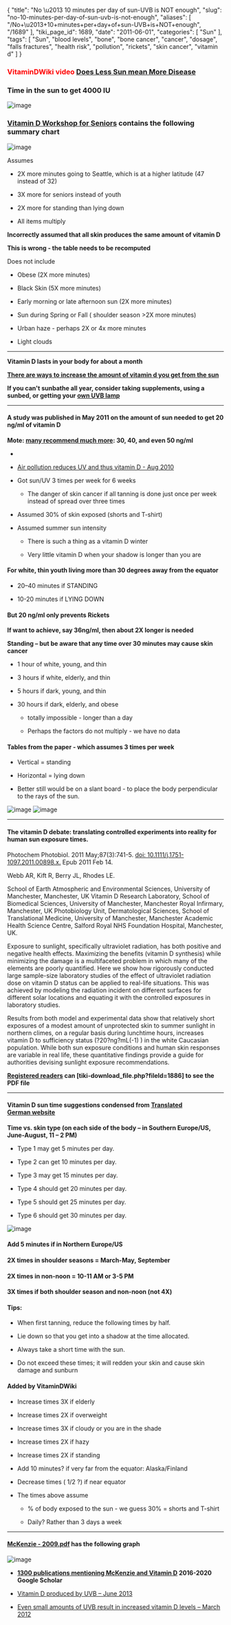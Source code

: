 {
    "title": "No \u2013 10 minutes per day of sun-UVB is NOT enough",
    "slug": "no-10-minutes-per-day-of-sun-uvb-is-not-enough",
    "aliases": [
        "/No+\u2013+10+minutes+per+day+of+sun-UVB+is+NOT+enough",
        "/1689"
    ],
    "tiki_page_id": 1689,
    "date": "2011-06-01",
    "categories": [
        "Sun"
    ],
    "tags": [
        "Sun",
        "blood levels",
        "bone",
        "bone cancer",
        "cancer",
        "dosage",
        "falls fractures",
        "health risk",
        "pollution",
        "rickets",
        "skin cancer",
        "vitamin d"
    ]
}


### <span style="color:#F00;">VitaminDWiki video</span> [Does Less Sun mean More Disease](/posts/does-less-sun-mean-more-disease)

### Time in the sun to get 4000 IU

<img src="/attachments/d3.mock.jpg" alt="image">

### [Vitamin D Workshop for Seniors](/tags/vitamin-d-workshop-for-seniors.html) contains the following summary chart

<img src="/attachments/d3.mock.jpg" alt="image">

Assumes

* 2X more minutes going to Seattle, which is at a higher latitude (47 instead of 32)

* 3X more for seniors instead of youth

* 2X more for standing than lying down

* All items multiply

 **Incorrectly assumed that all skin produces the same amount of vitamin D** 

 **This is wrong - the table needs to be recomputed** 

Does not include

* Obese (2X more minutes)

* Black Skin (5X more minutes)

* Early morning or late afternoon sun (2X more minutes)

* Sun during Spring or Fall ( shoulder season >2X more minutes)

* Urban haze - perhaps 2X or 4x more minutes

* Light clouds

---

 **Vitamin D lasts in your body for about a month** 

 **[There are ways to increase the amount of vitamin d you get from the sun](/tags/there-are-ways-to-increase-the-amount-of-vitamin-d-you-get-from-the-sun.html)** 

 **If you can't sunbathe all year, consider taking supplements, using a sunbed, or getting your [own UVB lamp](/tags/own-uvb-lamp.html)** 

---

#### A study was published in May 2011 on the amount of sun needed to get 20 ng/ml of vitamin D

 **Mote: [many recommend much more](/tags/many-recommend-much-more.html): 30, 40, and even 50 ng/ml** 

*

   * [Air pollution reduces UV and thus vitamin D - Aug 2010](/posts/air-pollution-reduces-uv-and-thus-vitamin-d)

* Got sun/UV 3 times per week for 6 weeks

   * The danger of skin cancer if all tanning is done just once per week instead of spread over three times

* Assumed 30% of skin exposed (shorts and T-shirt)

* Assumed summer sun intensity

   * There is such a thing as a vitamin D winter

   * Very little vitamin D when your shadow is longer than you are

#### For white, thin youth living more than 30 degrees away from the equator

* 20–40 minutes if STANDING

* 10-20 minutes if LYING DOWN

#### But 20 ng/ml only prevents Rickets

 **If want to achieve, say 36ng/ml, then about 2X longer is needed** 

 **Standing – but be aware that any time over 30 minutes may cause skin cancer** 

* 1 hour of white, young, and thin

* 3 hours if white, elderly, and thin

* 5 hours if dark, young, and thin

* 30 hours if dark, elderly, and obese

   * totally impossible - longer than a day

   * Perhaps the factors do not multiply - we have no data

#### Tables from the paper - which assumes 3 times per week

* Vertical = standing

* Horizontal = lying down

* Better still would be on a slant board - to place the body perpendicular to the rays of the sun.

<img src="https://d378j1rmrlek7x.cloudfront.net/attachments/jpeg/time-for-daily-exposure.jpg" alt="image">

<img src="https://d378j1rmrlek7x.cloudfront.net/attachments/jpeg/sun-exposure-needed-for-get-20-ng-of-vitamin-d.jpg" alt="image">

---

#### The vitamin D debate: translating controlled experiments into reality for human sun exposure times.

Photochem Photobiol. 2011 May;87(3):741-5. [doi: 10.1111/j.1751-1097.2011.00898.x.](https://doi.org/10.1111/j.1751-1097.2011.00898.x.) Epub 2011 Feb 14.

Webb AR, Kift R, Berry JL, Rhodes LE.

School of Earth Atmospheric and Environmental Sciences, University of Manchester, Manchester, UK Vitamin D Research Laboratory, School of Biomedical Sciences, University of Manchester, Manchester Royal Infirmary, Manchester, UK Photobiology Unit, Dermatological Sciences, School of Translational Medicine, University of Manchester, Manchester Academic Health Science Centre, Salford Royal NHS Foundation Hospital, Manchester, UK.

Exposure to sunlight, specifically ultraviolet radiation, has both positive and negative health effects. Maximizing the benefits (vitamin D synthesis) while minimizing the damage is a multifaceted problem in which many of the elements are poorly quantified. Here we show how rigorously conducted large sample-size laboratory studies of the effect of ultraviolet radiation dose on vitamin D status can be applied to real-life situations. This was achieved by modeling the radiation incident on different surfaces for different solar locations and equating it with the controlled exposures in laboratory studies.

Results from both model and experimental data show that relatively short exposures of a modest amount of unprotected skin to summer sunlight in northern climes, on a regular basis during lunchtime hours, increases vitamin D to sufficiency status (?20?ng?mL(-1) ) in the white Caucasian population. While both sun exposure conditions and human skin responses are variable in real life, these quantitative findings provide a guide for authorities devising sunlight exposure recommendations.

 **[Registered readers](https://www.VitaminDWiki.com/tiki-register.php) can <span>[tiki-download_file.php?fileId=1886]</span> to see the PDF file** 

---

#### Vitamin D sun time suggestions condensed from [Translated German website](http://translate.google.com/translate?hl=en&sl=de&u=http://www.vitamindelta.de/&ei=gDmaTcTsKcWgtwePraCMDA&sa=X&oi=translate&ct=result&resnum=1&sqi=2&ved=0CCMQ7gEwAA&prev=/search?q=vitamin+delta&hl=en&prmd=ivns)

 **Time vs. skin type (on each side of the body – in Southern Europe/US, June-August, 11 – 2 PM)** 

* Type 1 may get 5 minutes per day.

* Type 2 can get 10 minutes per day.

* Type 3 may get 15 minutes per day.

* Type 4 should get 20 minutes per day.

* Type 5 should get 25 minutes per day.

* Type 6 should get 30 minutes per day.

<img src="/attachments/d3.mock.jpg" alt="image">

#### Add 5 minutes if in Northern Europe/US

#### 2X times in shoulder seasons = March-May, September

#### 2X times in non-noon = 10-11 AM or 3-5 PM

#### 3X times if both shoulder season and non-noon (not 4X)

#### Tips:

* When first tanning, reduce the following times by half.

* Lie down so that you get into a shadow at the time allocated.

* Always take a short time with the sun.

* Do not exceed these times; it will redden your skin and cause skin damage and sunburn

#### Added by VitaminDWiki

* Increase times 3X if elderly

* Increase times 2X if overweight

* Increase times 3X if cloudy or you are in the shade

* Increase times 2X if hazy

* Increase times 2X if standing

* Add 10 minutes? if very far from the equator: Alaska/Finland

* Decrease times ( 1/2 ?) if near equator

* The times above assume

   * % of body exposed to the sun - we guess 30% = shorts and T-shirt

   * Daily? Rather than 3 days a week

---

#### [McKenzie - 2009.pdf](https://www.VitaminDWiki.com/tiki-download_file.php?fileId=2106) has the following graph

<img src="/attachments/d3.mock.jpg" alt="image">

*  **[1300 publications mentioning McKenzie and Vitamin D](https://scholar.google.com/scholar?hl=en&as_sdt=0,48&as_ylo=2016&q=RL%20McKenzie%20"vitamin%20d"&btnG=) 2016-2020 Google Scholar** 

* [Vitamin D produced by UVB – June 2013](/posts/vitamin-d-produced-by-uvb)

* [Even small amounts of UVB result in increased vitamin D levels – March 2012](/posts/even-small-amounts-of-uvb-result-in-increased-vitamin-d-levels)